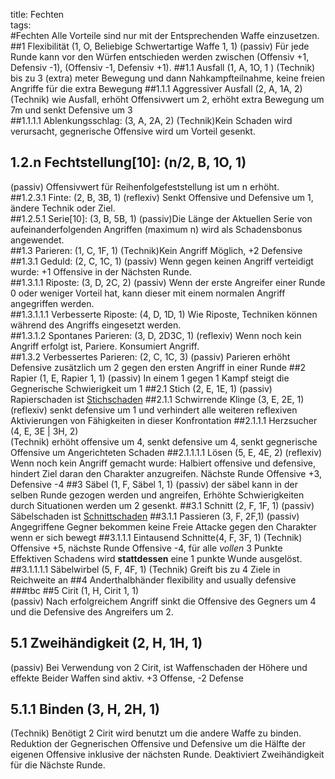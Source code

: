 title: Fechten  
tags:   
#Fechten
Alle Vorteile sind nur mit der Entsprechenden Waffe einzusetzen.
##1 Flexibilität (1, O, Beliebige Schwertartige Waffe 1, 1)
(passiv) Für jede Runde kann vor den Würfen entschieden werden zwischen (Offensiv +1, Defensiv -1), (Offensiv -1, Defensiv +1).
##1.1 Ausfall (1, A, 1O, 1 )
(Technik) bis zu 3 (extra) meter Bewegung und dann Nahkampfteilnahme, keine freien Angriffe für die extra Bewegung 
##1.1.1 Aggressiver Ausfall (2, A, 1A, 2)
(Technik) wie Ausfall, erhöht Offensivwert um 2, erhöht extra Bewegung um 7m und senkt Defensive um 3  
##1.1.1.1 Ablenkungsschlag: (3, A, 2A, 2)
(Technik)Kein Schaden wird verursacht, gegnerische Offensive wird um Vorteil gesenkt.   
## 1.2.n Fechtstellung[10]: (n/2, B, 1O, 1) 
(passiv) Offensivwert für Reihenfolgefeststellung ist um n erhöht.  
##1.2.3.1 Finte: (2, B, 3B, 1)
(reflexiv) Senkt Offensive und Defensive um 1, ändere Technik oder Ziel.   
##1.2.5.1 Serie[10]: (3, B, 5B, 1)
(passiv)Die Länge der Aktuellen Serie von aufeinanderfolgenden Angriffen (maximum n) wird als Schadensbonus angewendet.  
##1.3 Parieren: (1, C, 1F, 1)
(Technik)Kein Angriff Möglich, +2 Defensive  
##1.3.1 Geduld: (2, C, 1C, 1)
(passiv) Wenn gegen keinen Angriff verteidigt wurde: +1 Offensive in der Nächsten Runde.  
##1.3.1.1 Riposte: (3, D, 2C, 2)
(passiv) Wenn der erste Angreifer einer Runde 0 oder weniger Vorteil hat, kann dieser mit einem normalen Angriff angegriffen werden.   
##1.3.1.1.1 Verbesserte Riposte: (4, D, 1D, 1)
Wie Riposte, Techniken können während des Angriffs eingesetzt werden.  
##1.3.1.2 Spontanes Parieren: (3, D, 2D3C, 1)
(reflexiv) Wenn noch kein Angriff erfolgt ist, Pariere. Konsumiert Angriff.  
##1.3.2 Verbessertes Parieren: (2, C, 1C, 3) 
(passiv) Parieren erhöht Defensive zusätzlich um 2 gegen den ersten Angriff in einer Runde
##2 Rapier (1, E, Rapier 1, 1)
(passiv) In einem 1 gegen 1 Kampf steigt die Gegnerische Schwierigkeit um 1
##2.1 Stich (2, E, 1E, 1)
(passiv) Rapierschaden ist [Stichschaden](damage#p-stechen)
##2.1.1 Schwirrende Klinge (3, E, 2E, 1)
(reflexiv) senkt defensive um 1 und verhindert alle weiteren reflexiven Aktivierungen von Fähigkeiten in dieser Konfrontation
##2.1.1.1 Herzsucher (4, E, 3E | 3H, 2)  
(Technik) erhöht offensive um 4, senkt defensive um 4, senkt gegnerische Offensive um Angerichteten Schaden
##2.1.1.1.1 Lösen (5, E, 4E, 2)
(reflexiv) Wenn noch kein Angriff gemacht wurde: Halbiert offensive und defensive, hindert Ziel daran den Charakter anzugreifen. Nächste Runde Offensive +3, Defensive -4
##3 Säbel (1, F, Säbel 1, 1)
(passiv) der säbel kann in der selben Runde gezogen werden und angreifen, Erhöhte Schwierigkeiten durch Situationen werden um 2 gesenkt.
##3.1 Schnitt (2, F, 1F, 1) 
(passiv) Säbelschaden ist [Schnittschaden](damage#c-schneiden)
##3.1.1 Passieren (3, F, 2F,1)
(passiv) Angegriffene Gegner bekommen keine Freie Attacke gegen den Charakter wenn er sich bewegt
##3.1.1.1 Eintausend Schnitte(4, F, 3F, 1)
(Technik) Offensive +5, nächste Runde Offensive -4, für alle *vollen* 3 Punkte Effektiven Schadens wird **stattdessen** eine 1 punkte Wunde ausgelöst.
##3.1.1.1.1 Säbelwirbel (5, F, 4F, 1)
(Technik) Greift bis zu 4 Ziele in Reichweite an
##4 Anderthalbhänder
flexibility and usually defensive
###tbc
##5 Cirit (1, H, Cirit 1, 1)  
(passiv) Nach erfolgreichem Angriff sinkt die Offensive des Gegners um 4 und die Defensive des Angreifers um 2.  
## 5.1 Zweihändigkeit (2, H, 1H, 1)  
(passiv) Bei Verwendung von 2 Cirit, ist Waffenschaden der Höhere und effekte Beider Waffen sind aktiv. +3 Offense, -2 Defense  
## 5.1.1 Binden (3, H, 2H, 1)  
(Technik)
Benötigt 2 Cirit wird benutzt um die andere Waffe zu binden. Reduktion der Gegnerischen Offensive und Defensive um die Hälfte der eigenen Offensive inklusive der nächsten Runde. Deaktiviert Zweihändigkeit für die Nächste Runde.

